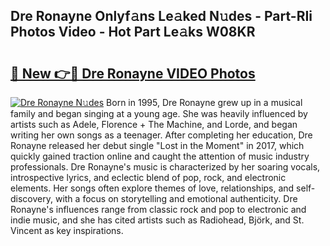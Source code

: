 ## Dre Ronayne Onlyf𝚊ns Le𝚊ked N𝚞des - Part-RIi Photos Video - Hot Part Le𝚊ks W08KR

# <h2><a href="http://ab74238.deff.icu/?id=Dre+Ronayne">🔗 New 👉🔴 Dre Ronayne VIDEO Photos</a></h2>

[![Dre Ronayne N𝚞des](https://i.imgur.com/rIISA9y.gif)](http://ab74238.deff.icu/?id=Dre+Ronayne)
Born in 1995, Dre Ronayne grew up in a musical family and began singing at a young age. She was heavily influenced by artists such as Adele, Florence + The Machine, and Lorde, and began writing her own songs as a teenager. After completing her education, Dre Ronayne released her debut single "Lost in the Moment" in 2017, which quickly gained traction online and caught the attention of music industry professionals. Dre Ronayne's music is characterized by her soaring vocals, introspective lyrics, and eclectic blend of pop, rock, and electronic elements. Her songs often explore themes of love, relationships, and self-discovery, with a focus on storytelling and emotional authenticity. Dre Ronayne's influences range from classic rock and pop to electronic and indie music, and she has cited artists such as Radiohead, Björk, and St. Vincent as key inspirations.
